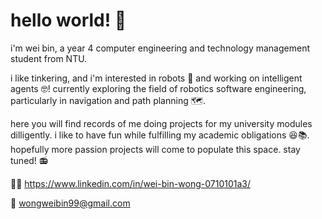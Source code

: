 # hello world! :partying_face:

i'm wei bin, a year 4 computer engineering and technology management student from NTU. 

i like tinkering, and i'm interested in robots :robot: and working on intelligent agents :nerd_face:! currently exploring the field of robotics software engineering, particularly in navigation and path planning :world_map:.

here you will find records of me doing projects for my university modules dilligently. i like to have fun while fulfilling my academic obligations :laughing::books:. 
hopefully more passion projects will come to populate this space. stay tuned! :radio:

:office_worker: https://www.linkedin.com/in/wei-bin-wong-0710101a3/

:email: wongweibin99@gmail.com
